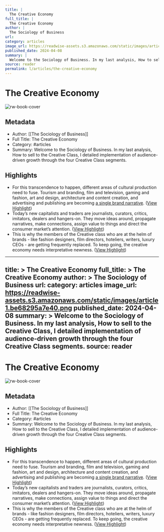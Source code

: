 ```yaml
---
title: |
  The Creative Economy
full_title: |
  The Creative Economy
author: |
  The Sociology of Business
url: 
category: articles
image_url: https://readwise-assets.s3.amazonaws.com/static/images/article1.be68295a7e40.png
published_date: 2024-04-08
summary: |
  Welcome to the Sociology of Business. In my last analysis, How to sell to the Creative Class, I detailed implementation of audience-driven growth through the four Creative Class segments.
source: reader
permalink: l/articles/the-creative-economy
---
```

# The Creative Economy

![rw-book-cover](https://readwise-assets.s3.amazonaws.com/static/images/article1.be68295a7e40.png)

## Metadata
- Author: [[The Sociology of Business]]
- Full Title: The Creative Economy
- Category: #articles
- Summary: Welcome to the Sociology of Business. In my last analysis, How to sell to the Creative Class, I detailed implementation of audience-driven growth through the four Creative Class segments.

## Highlights
- For this transcendence to happen, different areas of cultural production need to fuse. Tourism and branding, film and television, gaming and fashion, art and design, architecture and content creation, and advertising and publishing are becoming [a single brand narrative](https://substack.com/redirect/fcc880f8-2a1c-41ff-b8dc-b105aa211bd9?j=eyJ1Ijoib2c5aHAifQ.7_veosXfwdmZrX0yINDOEFjXGdRZd_FMZEjAxf65W7c). ([View Highlight](https://read.readwise.io/read/01htyv2jwgsw5hxzvf2tda9qpq))
- Today’s new capitalists and traders are journalists, curators, critics, imitators, dealers and hangers-on. They move ideas around, propagate narratives, make connections, assign value to things and direct the consumer market’s attention. ([View Highlight](https://read.readwise.io/read/01htyv30xsr114r1svx7nzkkhw))
- This is why the members of the Creative class who are at the helm of brands - like fashion designers, film directors, hoteliers, writers, luxury CEOs - are getting frequently replaced. To keep going, the creative economy needs interpretative newness. ([View Highlight](https://read.readwise.io/read/01htyvaeew29j936dq1ahpppdh))


---
title: >
  The Creative Economy
full_title: >
  The Creative Economy
author: >
  The Sociology of Business
url: 
category: articles
image_url: https://readwise-assets.s3.amazonaws.com/static/images/article1.be68295a7e40.png
published_date: 2024-04-08
summary: >
  Welcome to the Sociology of Business. In my last analysis, How to sell to the Creative Class, I detailed implementation of audience-driven growth through the four Creative Class segments.
source: reader
---
# The Creative Economy

![rw-book-cover](https://readwise-assets.s3.amazonaws.com/static/images/article1.be68295a7e40.png)

## Metadata
- Author: [[The Sociology of Business]]
- Full Title: The Creative Economy
- Category: #articles
- Summary: Welcome to the Sociology of Business. In my last analysis, How to sell to the Creative Class, I detailed implementation of audience-driven growth through the four Creative Class segments.

## Highlights
- For this transcendence to happen, different areas of cultural production need to fuse. Tourism and branding, film and television, gaming and fashion, art and design, architecture and content creation, and advertising and publishing are becoming [a single brand narrative](https://substack.com/redirect/fcc880f8-2a1c-41ff-b8dc-b105aa211bd9?j=eyJ1Ijoib2c5aHAifQ.7_veosXfwdmZrX0yINDOEFjXGdRZd_FMZEjAxf65W7c). ([View Highlight](https://read.readwise.io/read/01htyv2jwgsw5hxzvf2tda9qpq))
- Today’s new capitalists and traders are journalists, curators, critics, imitators, dealers and hangers-on. They move ideas around, propagate narratives, make connections, assign value to things and direct the consumer market’s attention. ([View Highlight](https://read.readwise.io/read/01htyv30xsr114r1svx7nzkkhw))
- This is why the members of the Creative class who are at the helm of brands - like fashion designers, film directors, hoteliers, writers, luxury CEOs - are getting frequently replaced. To keep going, the creative economy needs interpretative newness. ([View Highlight](https://read.readwise.io/read/01htyvaeew29j936dq1ahpppdh))



